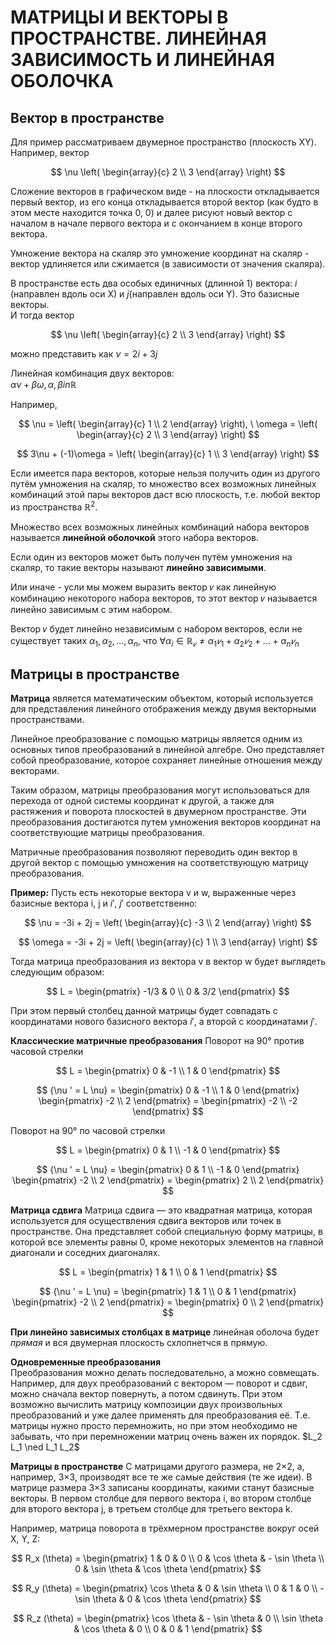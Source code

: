 # МАТРИЦЫ И ВЕКТОРЫ В ПРОСТРАНСТВЕ. ЛИНЕЙНАЯ ЗАВИСИМОСТЬ И ЛИНЕЙНАЯ ОБОЛОЧКА
## Вектор в пространстве
Для пример рассматриваем двумерное пространство (плоскость XY). \
Например, вектор

$$
\nu
\left(
    \begin{array}{c}
      2 \\
      3
    \end{array}
  \right)
$$

Сложение векторов в графическом виде - на плоскости откладывается первый вектор, из его конца откладывается второй вектор (как будто в этом месте находится точка 0, 0) 
и далее рисуют новый вектор с началом в начале первого вектора и с окончанием в конце второго вектора.

Умножение вектора на скаляр это умножение координат на скаляр - вектор удлиняется или сжимается (в зависимости от значения скаляра).

В пространстве есть два особых единичных (длинной 1) вектора: *i* (направлен вдоль оси X) и *j*(направлен вдоль оси Y). Это базисные векторы. \
И тогда вектор 

$$
\nu
\left(
    \begin{array}{c}
      2 \\
      3
    \end{array}
  \right)
$$

можно представить как $\nu = 2i + 3j$

Линейная комбинация двух векторов: \
$\alpha \nu + \beta \omega , \alpha, \beta in \mathbb{R}$

Например,

$$
\nu =
\left(
    \begin{array}{c}
      1 \\
      2
    \end{array}
  \right), \
\omega =
\left(
    \begin{array}{c}
      2 \\
      3
    \end{array}
  \right)
$$

$$
3\nu + (-1)\omega = 
\left(
    \begin{array}{c}
      1 \\
      3
    \end{array}
  \right) 
$$

Если имеется пара векторов, которые нельзя получить один из другого путём умножения на скаляр, 
то множество всех возможных линейных комбинаций этой пары векторов даст всю плоскость, 
т.е. любой вектор из пространства $\mathbb{R}^2$.

Множество всех возможных линейных комбинаций набора векторов называется **линейной оболочкой** этого набора векторов.

Если один из векторов может быть получен путём умножения на скаляр, то такие векторы называют **линейно зависимыми**.

Или иначе - усли мы можем выразить вектор 𝑣 как линейную комбинацию некоторого набора векторов, то этот вектор 𝑣 называется линейно зависимым с этим набором.

Вектор 𝑣 будет линейно независимым с набором векторов, если не существует таких $α_1 ,  α_2 , \ldots , α_n$, 
что $\forall α_i \in \mathbb{R}_𝑣 \neq α_1 𝑣_1 + α_2 𝑣_2 + \ldots +α_n 𝑣_n$

## Матрицы в пространстве
**Матрица** является математическим объектом, который используется для представления линейного отображения между двумя векторными пространствами.

Линейное преобразование с помощью матрицы является одним из основных типов преобразований в линейной алгебре. Оно представляет собой преобразование, 
которое сохраняет линейные отношения между векторами.

Таким образом, матрицы преобразования могут использоваться для перехода от одной системы координат к другой, 
а также для растяжения и поворота плоскостей в двумерном пространстве. 
Эти преобразования достигаются путем умножения векторов координат на соответствующие матрицы преобразования.

Матричные преобразования позволяют переводить один вектор в другой вектор с помощью умножения на соответствующую матрицу преобразования.

**Пример:**
Пусть есть некоторые вектора v и w, выраженные через базисные вектора i, j и $i' , \ j'$  соответственно:

$$
\nu = -3i + 2j =
\left(
    \begin{array}{c}
      -3 \\
      2
    \end{array}
  \right)
$$

$$
\omega = -3i + 2j =
\left(
    \begin{array}{c}
      1 \\
      3
    \end{array}
  \right)
$$

Тогда матрица преобразования из вектора v в вектор w будет выглядеть следующим образом:

$$
L = 
    \begin{pmatrix}
      -1/3 & 0 \\
      0 & 3/2
    \end{pmatrix}
$$

При этом первый столбец данной матрицы будет совпадать с координатами нового базисного вектора $i'$, а второй с координатами $j'$.

**Классические матричные преобразования**
Поворот на 90° против часовой стрелки

$$
L = 
    \begin{pmatrix}
      0 & -1 \\
      1 & 0
    \end{pmatrix}
$$

$$
{\nu ' = L \nu} =  
    \begin{pmatrix}
      0 & -1 \\
      1 & 0
    \end{pmatrix} 
\begin{pmatrix}
      -2 \\
      2
    \end{pmatrix} = 
    \begin{pmatrix}
      -2 \\
      -2
    \end{pmatrix}    
$$

Поворот на 90° по часовой стрелки

$$
L = 
    \begin{pmatrix}
      0 & 1 \\
      -1 & 0
    \end{pmatrix}
$$

$$
{\nu ' = L \nu} =  
    \begin{pmatrix}
      0 & 1 \\
      -1 & 0
    \end{pmatrix} 
\begin{pmatrix}
      -2 \\
      2
    \end{pmatrix} = 
    \begin{pmatrix}
      2 \\
      2
    \end{pmatrix}    
$$

**Матрица сдвига**
Матрица сдвига — это квадратная матрица, которая используется для осуществления сдвига векторов или точек в пространстве. 
Она представляет собой специальную форму матрицы, в которой все элементы равны 0, кроме некоторых элементов на главной диагонали и соседних диагоналях.

$$
L = 
    \begin{pmatrix}
      1 & 1 \\
      0 & 1
    \end{pmatrix}
$$

$$
{\nu ' = L \nu} =  
    \begin{pmatrix}
      1 & 1 \\
      0 & 1
    \end{pmatrix} 
\begin{pmatrix}
      -2 \\
      2
    \end{pmatrix} = 
    \begin{pmatrix}
      0 \\
      2
    \end{pmatrix}    
$$

**При линейно зависимых столбцах в матрице** линейная оболоча будет *прямая* и вся двумерная плоскость схлопнетчся в прямую.

**Одновременные преобразования** \
Преобразования можно делать последовательно, а можно совмещать. 
Например, для двух преобразований с вектором — поворот и сдвиг, можно сначала вектор повернуть, а потом сдвинуть.
При этом возможно вычислить матрицу композиции двух произвольных преобразований и уже далее применять для преобразования её.
Т.е. матрицы нужно просто перемножить, но при этом необходимо не забывать, что при перемножении матриц очень важен их порядок.
$L_2 L_1 \ned L_1 L_2$

**Матрицы в пространстве**
С матрицами другого размера, не 2×2, а, например, 3×3, производят все те же самые действия (те же идеи).
В матрице размера 3×3 записаны координаты, какими станут базисные векторы. 
В первом столбце для первого вектора i, во втором столбце для второго вектора j, в третьем столбце для третьего вектора k.

Например, матрица поворота в трёхмерном пространстве вокруг осей X, Y, Z:

$$
R_x (\theta) = 
    \begin{pmatrix}
      1 & 0 & 0 \\
      0 & \cos \theta & - \sin \theta \\
      0 & \sin \theta & \cos \theta
    \end{pmatrix}
$$

$$
R_y (\theta) = 
    \begin{pmatrix}
      \cos \theta & 0 & \sin \theta \\
      0 & 1 & 0 \\
      - \sin \theta & 0 & \cos \theta
    \end{pmatrix}
$$

$$
R_z (\theta) = 
    \begin{pmatrix}
      \cos \theta & - \sin \theta & 0 \\
      \sin \theta & \cos \theta & 0 \\
      0 & 0 & 1
    \end{pmatrix}
$$
